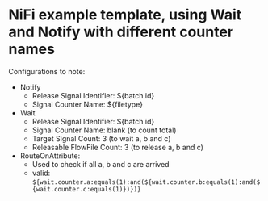# NiFi example template, using Wait and Notify with different counter names

Configurations to note:

- Notify
  - Release Signal Identifier: ${batch.id}
  - Signal Counter Name: ${filetype}
- Wait
  - Release Signal Identifier: ${batch.id}
  - Signal Counter Name: blank (to count total)
  - Target Signal Count: 3 (to wait a, b and c)
  - Releasable FlowFile Count: 3 (to release a, b and c)
- RouteOnAttribute:
  - Used to check if all a, b and c are arrived
  - valid: `${wait.counter.a:equals(1):and(${wait.counter.b:equals(1):and(${wait.counter.c:equals(1)})})}`